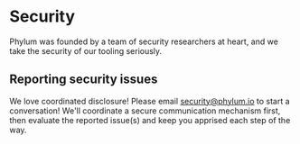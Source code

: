 # Security

Phylum was founded by a team of security researchers at heart, and we take the security of our tooling seriously.

## Reporting security issues

We love coordinated disclosure!
Please email [security@phylum.io](mailto:security@phylum.io) to start a conversation! We'll coordinate a secure communication mechanism first, then evaluate the reported issue(s) and keep you apprised each step of the way.
